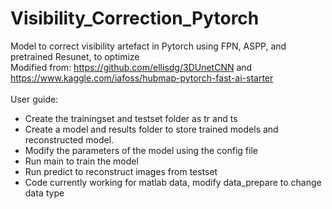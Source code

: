# Visibility_Correction_Pytorch

Model to correct visibility artefact in Pytorch using FPN, ASPP, and pretrained Resunet, to optimize <br/>
Modified from: https://github.com/ellisdg/3DUnetCNN and https://www.kaggle.com/iafoss/hubmap-pytorch-fast-ai-starter <br/>
<br/>
User guide:

* Create the trainingset and testset folder as tr and ts
* Create a model and results folder to store trained models and reconstructed model.
* Modify the parameters of the model using the config file
* Run main to train the model
* Run predict to reconstruct images from testset
* Code currently working for matlab data, modify data_prepare to change data type
